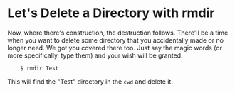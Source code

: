 # Let's Delete a Directory with rmdir
Now, where there's construction, the destruction follows. There'll be a time when you want to delete some directory that you accidentally made or no longer need. We got you covered there too. Just say the magic words (or more specifically, type them) and your wish will be granted. 
```
    $ rmdir Test
```
This will find the "Test" directory in the `cwd` and delete it.
